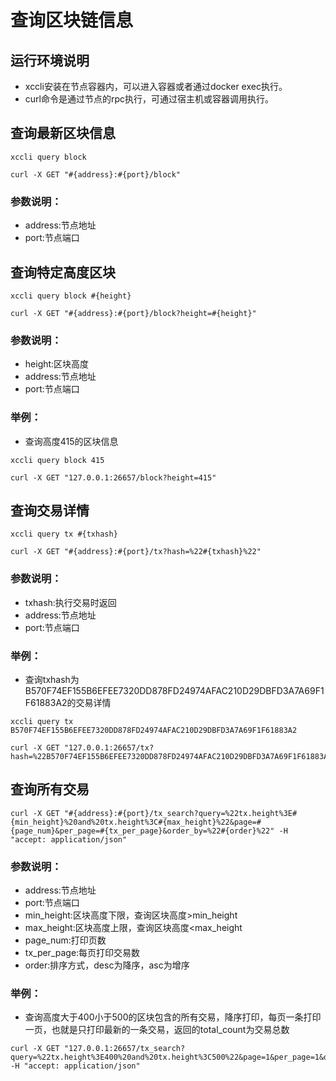 # 查询区块链信息

## 运行环境说明

- xccli安装在节点容器内，可以进入容器或者通过docker exec执行。
- curl命令是通过节点的rpc执行，可通过宿主机或容器调用执行。

## 查询最新区块信息

```shell script
xccli query block
```

```
curl -X GET "#{address}:#{port}/block"
```

### 参数说明：

- address:节点地址
- port:节点端口

## 查询特定高度区块

```shell script
xccli query block #{height}
```

```
curl -X GET "#{address}:#{port}/block?height=#{height}"
```

### 参数说明：

- height:区块高度
- address:节点地址
- port:节点端口

### 举例：

- 查询高度415的区块信息

```shell script
xccli query block 415
```

```
curl -X GET "127.0.0.1:26657/block?height=415"
```

## 查询交易详情

```shell script
xccli query tx #{txhash}
```

```
curl -X GET "#{address}:#{port}/tx?hash=%22#{txhash}%22"
```

### 参数说明：

- txhash:执行交易时返回
- address:节点地址
- port:节点端口


### 举例：

- 查询txhash为B570F74EF155B6EFEE7320DD878FD24974AFAC210D29DBFD3A7A69F1F61883A2的交易详情

```shell script
xccli query tx B570F74EF155B6EFEE7320DD878FD24974AFAC210D29DBFD3A7A69F1F61883A2
```

```
curl -X GET "127.0.0.1:26657/tx?hash=%22B570F74EF155B6EFEE7320DD878FD24974AFAC210D29DBFD3A7A69F1F61883A2%22"
```

## 查询所有交易

```shell script
curl -X GET "#{address}:#{port}/tx_search?query=%22tx.height%3E#{min_height}%20and%20tx.height%3C#{max_height}%22&page=#{page_num}&per_page=#{tx_per_page}&order_by=%22#{order}%22" -H "accept: application/json"
```

### 参数说明：

- address:节点地址
- port:节点端口
- min_height:区块高度下限，查询区块高度>min_height
- max_height:区块高度上限，查询区块高度<max_height
- page_num:打印页数
- tx_per_page:每页打印交易数
- order:排序方式，desc为降序，asc为增序

### 举例：

- 查询高度大于400小于500的区块包含的所有交易，降序打印，每页一条打印一页，也就是只打印最新的一条交易，返回的total_count为交易总数

```shell script
curl -X GET "127.0.0.1:26657/tx_search?query=%22tx.height%3E400%20and%20tx.height%3C500%22&page=1&per_page=1&order_by=%22desc%22" -H "accept: application/json"
```